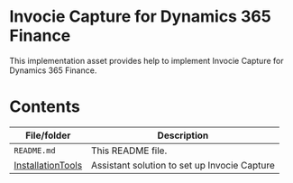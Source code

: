 <!--
---
page_type: sample
products:
- dynamics-finance

description: "Invocie Capture for Dynamics 365 Finance"
urlFragment: "d365-finance-samples"
---
-->
# Invocie Capture for Dynamics 365 Finance

This implementation asset provides help to implement Invocie Capture for Dynamics 365 Finance.

# Contents
| File/folder | Description |
|-------------|-------------|
| `README.md` | This README file. |
|[InstallationTools](https://github.com/microsoft/Dynamics-365-FastTrack-Implementation-Assets/tree/master/Finance/InvoiceCapture/InstallationTools)|Assistant solution to set up Invocie Capture|
